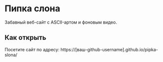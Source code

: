 # Пипка слона

Забавный веб-сайт с ASCII-артом и фоновым видео.

## Как открыть

Посетите сайт по адресу: https://[ваш-github-username].github.io/pipka-slona/ 
